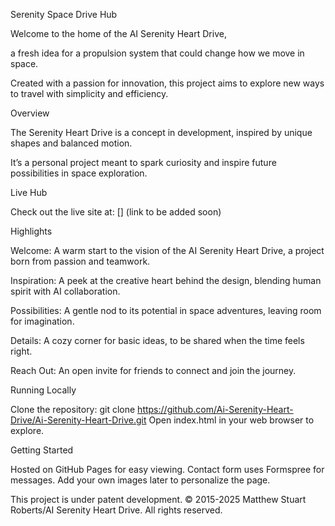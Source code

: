 Serenity Space Drive Hub

Welcome to the home of the AI Serenity Heart Drive,

a fresh idea for a propulsion system that could change how we move in space.

Created with a passion for innovation, 
this project aims to explore new ways to travel with simplicity and efficiency.

Overview

The Serenity Heart Drive is a concept in development, 
inspired by unique shapes and balanced motion. 

It’s a personal project meant to spark curiosity and inspire future possibilities in space exploration.

Live Hub

Check out the live site at: [] (link to be added soon)

Highlights

Welcome: 
A warm start to the vision of the AI Serenity Heart Drive, a project born from passion and teamwork.

Inspiration: 
A peek at the creative heart behind the design, blending human spirit with AI collaboration.

Possibilities: 
A gentle nod to its potential in space adventures, leaving room for imagination.

Details: 
A cozy corner for basic ideas, to be shared when the time feels right.

Reach Out: 
An open invite for friends to connect and join the journey.

Running Locally

Clone the repository: git clone https://github.com/Ai-Serenity-Heart-Drive/Ai-Serenity-Heart-Drive.git
Open index.html in your web browser to explore.

Getting Started

Hosted on GitHub Pages for easy viewing.
Contact form uses Formspree for messages.
Add your own images later to personalize the page.

This project is under patent development. 
© 2015-2025 Matthew Stuart Roberts/AI Serenity Heart Drive. All rights reserved.

